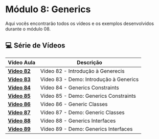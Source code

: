 # Módulo 8: Generics

Aqui vocês encontrarão todos os vídeos e os exemplos desenvolvidos durante o módulo 08.

## 💻 Série de Vídeos

| Vídeo Aula                                   | Descrição                              |
| -------------------------------------------- | -------------------------------------- |
| **[Vídeo 82](https://youtu.be/YES6DVWDrP8)** | Vídeo 82 - Introdução à Generecis      |
| **[Vídeo 83](https://youtu.be/3M33BurmTkI)** | Vídeo 83 - Demo: Introdução à Generics |
| **[Vídeo 84](https://youtu.be/_aBEBpE633Y)** | Vídeo 84 - Generics Constraints        |
| **[Vídeo 85](https://youtu.be/pyEMVwE-vSI)** | Vídeo 85 - Demo: Generics Constraints  |
| **[Vídeo 86](https://youtu.be/qmjuwfIfB-I)** | Vídeo 86 - Generic Classes             |
| **[Vídeo 87](https://youtu.be/MyrmU5sAh8Y)** | Vídeo 87 - Demo: Generic Classes       |
| **[Vídeo 88](https://youtu.be/YNEuj-rfXnk)** | Vídeo 88 - Generics Interfaces         |
| **[Vídeo 89](https://youtu.be/sZWejDFIJVY)** | Vídeo 89 - Demo: Generics Interfaces   |